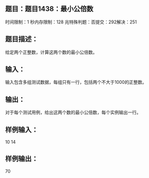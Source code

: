 题目：题目1438：最小公倍数
-----------
时间限制：1 秒内存限制：128 兆特殊判题：否提交：292解决：251

题目描述：
-----------
给定两个正整数，计算这两个数的最小公倍数。

输入：
-----------
输入包含多组测试数据，每组只有一行，包括两个不大于1000的正整数。

输出：
-----------
对于每个测试用例，给出这两个数的最小公倍数，每个实例输出一行。

样例输入：
-----------
10 14

样例输出：
-----------
70

